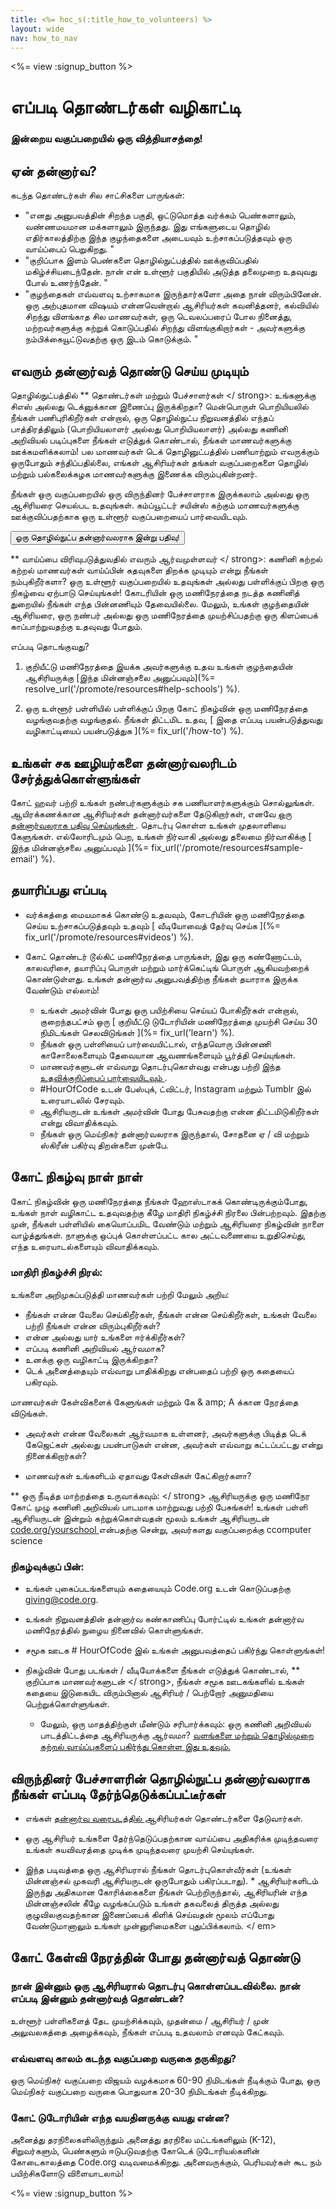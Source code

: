 ```yaml
---
title: <%= hoc_s(:title_how_to_volunteers) %>
layout: wide
nav: how_to_nav
---
```

<%= view :signup_button %>

# எப்படி தொண்டர்கள் வழிகாட்டி

### இன்றைய வகுப்பறையில் ஒரு வித்தியாசத்தை!

## ஏன் தன்னார்வ?

கடந்த தொண்டர்கள் சில சாட்சிகளை பாருங்கள்:

- "எனது அனுபவத்தின் சிறந்த பகுதி, ஒட்டுமொத்த வர்க்கம் பெண்களாலும், வண்ணமயமான மக்களாலும் இருந்தது. இது எங்களுடைய தொழில் எதிர்காலத்திற்கு இந்த குழந்தைகளை அடையவும் உற்சாகப்படுத்தவும் ஒரு வாய்ப்பைப் பெறுகிறது. "
- "குறிப்பாக இளம் பெண்களை தொழில்நுட்பத்தில் ஊக்குவிப்பதில் மகிழ்ச்சியடைந்தேன். நான் என் உள்ளூர் பகுதியில் அடுத்த தலைமுறை உதவுவது போல் உணர்ந்தேன். "
- "குழந்தைகள் எவ்வளவு உற்சாகமாக இருந்தார்களோ அதை நான் விரும்பினேன். ஒரு அற்புதமான விஷயம் என்னவென்றால் ஆசிரியர்கள் கவனித்தனர், கல்வியில் சிறந்து விளங்காத சில மாணவர்கள், ஒரு டெவலப்பரைப் போல நினைத்து, மற்றவர்களுக்கு கற்றுக் கொடுப்பதில் சிறந்து விளங்குகிறார்கள் - அவர்களுக்கு நம்பிக்கையூட்டுவதற்கு ஒரு இடம் கொடுக்கும். "

## எவரும் தன்னார்வத் தொண்டு செய்ய முடியும்

தொழில்நுட்பத்தில் ** தொண்டர்கள் மற்றும் பேச்சாளர்கள் </ strong>: உங்களுக்கு சிஎஸ் அல்லது டெக்னுக்கான இணைப்பு இருக்கிறதா? மென்பொருள் பொறியியலில் நீங்கள் பணிபுரிகிறீர்கள் என்றால், ஒரு தொழில்நுட்ப நிறுவனத்தில் எந்தப் பாத்திரத்திலும் (பொறியியலாளர் அல்லது பொறியியலாளர்) அல்லது கணினி அறிவியல் படிப்புகளை நீங்கள் எடுத்துக் கொண்டால், நீங்கள் மாணவர்களுக்கு ஊக்கமளிக்கலாம்! பல மாணவர்கள் டெக் தொழினுட்பத்தில் பணியாற்றும் எவருக்கும் ஒருபோதும் சந்திப்பதில்லை, எங்கள் ஆசிரியர்கள் தங்கள் வகுப்பறைகளை தொழில் மற்றும் பல்கலைக்கழக மாணவர்களுக்கு இணைக்க விரும்புகின்றனர்.</p> 

நீங்கள் ஒரு வகுப்பறையில் ஒரு விருந்தினர் பேச்சாளராக இருக்கலாம் அல்லது ஒரு ஆசிரியரை செயல்பட உதவுங்கள். கம்ப்யூட்டர் சயின்ஸ் கற்கும் மாணவர்களுக்கு ஊக்குவிப்பதற்காக ஒரு உள்ளூர் வகுப்பறையைப் பார்வையிடவும்.

<button>ஒரு தொழில்நுட்ப தன்னார்வலராக இன்று பதிவு!</button></p> 

** வாய்ப்பை விரிவுபடுத்துவதில் எவரும் ஆர்வமுள்ளவர் </ strong>: கணினி கற்றல் கற்றல் மாணவர்கள் வாய்ப்பின் கதவுகளை திறக்க முடியும் என்று நீங்கள் நம்புகிறீர்களா? ஒரு உள்ளூர் வகுப்பறையில் உதவுங்கள் அல்லது பள்ளிக்குப் பிறகு ஒரு நிகழ்வை ஏற்பாடு செய்யுங்கள்! கோடரியின் ஒரு மணிநேரத்தை நடத்த கணினித் துறையில் நீங்கள் எந்த பின்னணியும் தேவையில்லை. மேலும், உங்கள் குழந்தையின் ஆசிரியரை, ஒரு நண்பர் அல்லது ஒரு மணிநேரத்தை முயற்சிப்பதற்கு ஒரு கிளப்பைக் காப்பாற்றுவதற்கு உதவுவது போதும்.</p> 

எப்படி தொடங்குவது?

1. குறியீட்டு மணிநேரத்தை இயக்க அவர்களுக்கு உதவ உங்கள் குழந்தையின் ஆசிரியருக்கு [இந்த மின்னஞ்சலை அனுப்பவும்](%= resolve_url('/promote/resources#help-schools') %).

2. ஒரு உள்ளூர் பள்ளியில் பள்ளிக்குப் பிறகு கோட் நிகழ்வின் ஒரு மணிநேரத்தை வழங்குவதற்கு வழங்குதல். நீங்கள் திட்டமிட உதவ, [ இதை எப்படி பயன்படுத்துவது வழிகாட்டியைப் பயன்படுத்துக ](%= fix_url('/how-to') %).

## உங்கள் சக ஊழியர்களை தன்னார்வலரிடம் சேர்த்துக்கொள்ளுங்கள்

கோட் ஹவர் பற்றி உங்கள் நண்பர்களுக்கும் சக பணியாளர்களுக்கும் சொல்லுங்கள். ஆயிரக்கணக்கான ஆசிரியர்கள் தன்னார்வர்களை தேடுகிறார்கள், எனவே [ ஒரு தன்னார்வலராக பதிவு செய்யுங்கள் ](https://code.org/volunteer). தொடர்பு கொள்ள உங்கள் முதலாளியை கேளுங்கள். எல்லோரிடமும் பெற, உங்கள் நிர்வாகி அல்லது தலைமை நிர்வாகிக்கு [ இந்த மின்னஞ்சலை அனுப்பவும் ](%= fix_url('/promote/resources#sample-email') %).

## தயாரிப்பது எப்படி

- வர்க்கத்தை மையமாகக் கொண்டு உதவவும், கோடரியின் ஒரு மணிநேரத்தை செய்ய உற்சாகப்படுத்தவும் உதவும் [ வீடியோவைத் தேர்வு செய்க ](%= fix_url('/promote/resources#videos') %).
-  கோட் தொண்டர் டூல்கிட் மணிநேரத்தை பாருங்கள், இது ஒரு கண்ணோட்டம், காலவரிசை, தயாரிப்பு பொருள் மற்றும் மார்க்கெட்டிங் பொருள் ஆகியவற்றைக் கொண்டுள்ளது. உங்கள் தன்னார்வ அனுபவத்திற்கு நீங்கள் தயாராக இருக்க வேண்டும் எல்லாம்!</li> 
    
    - உங்கள் அமர்வின் போது ஒரு பயிற்சியை செய்யப் போகிறீர்கள் என்றால், குறைந்தபட்சம் ஒரு [ குறியீட்டு டுடோரியின் மணிநேரத்தை முயற்சி செய்ய 30 நிமிடங்கள் செலவிடுங்கள் ](%= fix_url('learn') %).
    - நீங்கள் ஒரு பள்ளியைப் பார்வையிட்டால், எந்தவொரு பின்னணி காசோலைகளையும் தேவையான ஆவணங்களையும் பூர்த்தி செய்யுங்கள்.
    - மாணவர்களுடன் எவ்வாறு தொடர்புகொள்வது என்பது பற்றி [ இந்த உதவிக்குறிப்பைப் பார்வையிடவும் ](https://code.org/files/CSTT_Volunteers.pdf).
    - #HourOfCode உடன் பேஸ்புக், ட்விட்டர், Instagram மற்றும் Tumblr இல் உரையாடலில் சேரவும்.
    - ஆசிரியருடன் உங்கள் அமர்வின் போது பேசுவதற்கு என்ன திட்டமிடுகிறீர்கள் என்று விவாதிக்கவும்.
    - நீங்கள் ஒரு மெய்நிகர் தன்னார்வலராக இருந்தால், சோதனை ஏ / வி மற்றும் ஸ்கிரீன் பகிர்வு திறன்களை முன்பே.</ul> 
    
    ## கோட் நிகழ்வு நாள் நாள்
    
    கோட் நிகழ்வின் ஒரு மணிநேரத்தை நீங்கள் ஹோஸ்டாகக் கொண்டிருக்கும்போது, உங்கள் நாள் வழிகாட்ட உதவுவதற்கு கீழே மாதிரி நிகழ்ச்சி நிரலை பின்பற்றவும். இதற்கு முன், நீங்கள் பள்ளியில் கையொப்பமிட வேண்டும் மற்றும் ஆசிரியரை நிகழ்வின் நாளை வாழ்த்துங்கள். நாளுக்கு ஒப்புக் கொள்ளப்பட்ட கால அட்டவணையை உறுதிசெய்து, எந்த உரையாடல்களையும் விவாதிக்கவும்.
    
    ### **மாதிரி நிகழ்ச்சி நிரல்:**
    
    உங்களை அறிமுகப்படுத்தி மாணவர்கள் பற்றி மேலும் அறிய: </ul>
    
    - நீங்கள் என்ன வேலை செய்கிறீர்கள், நீங்கள் என்ன செய்கிறீர்கள், உங்கள் வேலை பற்றி நீங்கள் என்ன விரும்புகிறீர்கள்?
    - என்ன அல்லது யார் உங்களை ஈர்க்கிறீர்கள்?
    - எப்படி கணினி அறிவியல் ஆர்வமாக?
    - உனக்கு ஒரு வழிகாட்டி இருக்கிறதா?
    - டெக் அனைத்தையும் எவ்வாறு பாதிக்கிறது என்பதைப் பற்றி ஒரு கதையைப் பகிரவும்.
      
    மாணவர்கள் கேள்விகளைக் கேளுங்கள் மற்றும் கே & amp; A க்கான நேரத்தை விடுங்கள்.</br> 
    
    - அவர்கள் என்ன வேலைகள் ஆர்வமாக உள்ளனர், அவர்களுக்கு பிடித்த டெக் கேஜெட்கள் அல்லது பயன்பாடுகள் என்ன, அவர்கள் எவ்வாறு கட்டப்பட்டது என்று நினைக்கிறார்கள்? 
    - மாணவர்கள் உங்களிடம் ஏதாவது கேள்விகள் கேட்கிறார்களா?</ul></td> </tr> 
        ** ஒரு நீடித்த மாற்றத்தை உருவாக்கவும்: </ strong> ஆசிரியருக்கு ஒரு மணிநேர கோட் முழு கணினி அறிவியல் பாடமாக மாற்றுவது பற்றி பேசுங்கள்! உங்கள் பள்ளி ஆசிரியருடன் இன்றும் கற்றுக்கொள்வதன் மூலம் உங்கள் ஆசிரியருடன் [ code.org/yourschool ](https://code.org/yourschool) என்பதற்கு சென்று, அவர்களது வகுப்பறைக்கு ccomputer science</td> </tr> </tbody> </table> 
        
        ### **நிகழ்வுக்குப் பின்:**
        
        - உங்கள் புகைப்படங்களையும் கதையையும் Code.org உடன் கொடுப்பதற்கு giving@code.org.
        - உங்கள் நிறுவனத்தின் தன்னார்வ கண்காணிப்பு போர்ட்டில் உங்கள் தன்னார்வ மணிநேரத்தில் நுழைய நினைவில் கொள்ளுங்கள்.
        - சமூக ஊடக # HourOfCode இல் உங்கள் அனுபவத்தைப் பகிர்ந்து கொள்ளுங்கள்!
        - நிகழ்வின் போது படங்கள் / வீடியோக்களை நீங்கள் எடுத்துக் கொண்டால், ** குறிப்பாக மாணவர்களுடன் </ strong>, நீங்கள் சமூக ஊடகங்களில் உங்கள் கதையை இடுகையிட விரும்பினால் ஆசிரியர் / பெற்றோர் அனுமதியை பெற்றுக்கொள்ளுங்கள்.</li> 
            
            - மேலும், ஒரு மாதத்திற்குள் மீண்டும் சரிபார்க்கவும்: ஒரு கணினி அறிவியல் பாடத்திட்டத்தை ஆசிரியருக்கு ஆர்வமா? [ வளங்களை மற்றும் தொழில்முறை கற்றல் வாய்ப்புகளைப் பகிர்ந்து கொள்ள இது உதவும். ](https://code.org/yourschool)</ul> 
            
            ## விருந்தினர் பேச்சாளரின் தொழில்நுட்ப தன்னார்வலராக நீங்கள் எப்படி தேர்ந்தெடுக்கப்பட்டீர்கள்
            
            - எங்கள் [ தன்னார்வ வரைபடத்தில் ](https://code.org/volunteer/local) ஆசிரியர்கள் தொண்டர்களை தேடுவார்கள்.
            - ஒரு ஆசிரியர் உங்களை தேர்ந்தெடுப்பதற்கான வாய்ப்பை அதிகரிக்க முடிந்தவரை உங்கள் சுயவிவரத்தை முடிக்க முடிந்தவரை முயற்சி செய்யுங்கள்.
            - இந்த படிவத்தை ஒரு ஆசிரியரால் நீங்கள் தொடர்புகொள்வீர்கள் (உங்கள் மின்னஞ்சல் முகவரி ஆசிரியருடன் ஒருபோதும் பகிரப்படாது). * ஆசிரியர்களிடம் இருந்து அதிகமான கோரிக்கைகளை நீங்கள் பெற்றிருந்தால், ஆசிரியரின் எந்த மின்னஞ்சலின் கீழே வழங்கப்படும் உங்கள் தகவலைத் திருத்த அல்லது குழுவிலகுவதற்கான இணைப்பைக் கிளிக் செய்வதன் மூலம் எப்போது வேண்டுமானாலும் உங்கள் முன்னுரிமைகளை புதுப்பிக்கலாம். </ em></li> </ul> 
                
                ## கோட் கேள்வி நேரத்தின் போது தன்னார்வத் தொண்டு
                
                ### **நான் இன்னும் ஒரு ஆசிரியரால் தொடர்பு கொள்ளப்படவில்லை. நான் எப்படி இன்னும் தன்னார்வத் தொண்டன்?**
                
                உள்ளூர் பள்ளிகளைத் தேட முயற்சிக்கவும், முதன்மை / ஆசிரியர் / முன் அலுவலகத்தை அழைக்கவும், நீங்கள் எப்படி உதவலாம் எனவும் கேட்கவும்.
                
                ### **எவ்வளவு காலம் கடந்த வகுப்பறை வருகை தருகிறது?**
                
                ஒரு மெய்நிகர் வகுப்பறை விஜயம் வழக்கமாக 60-90 நிமிடங்கள் நீடிக்கும் போது, ஒரு மெய்நிகர் வகுப்பறை வருகை பொதுவாக 20-30 நிமிடங்கள் நீடிக்கிறது.
                
                ### **கோட் டுடோரியின் எந்த வயதினருக்கு வயது என்ன?**
                
                அனைத்து தரநிலைகளிலிருந்தும் அனைத்து தரநிலை மட்டங்களிலும் (K-12), சிறுவர்களும், பெண்களும் ஈடுபடுவதற்கு கோடெக் டுடோரியல்களின் கோடைகாலத்தை Code.org வடிவமைக்கிறது. அனைவருக்கும், பெரியவர்கள் கூட நம் பயிற்சிகளோடு விளையாடலாம்!
                
                <%= view :signup_button %>